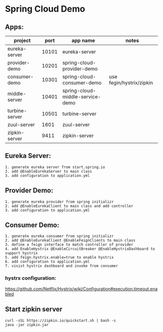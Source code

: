 # Spring Cloud Demo

## Apps:

| project | port | app name | notes |
|-|-|-|-|
| eureka-server | 10101 | eureka-server | 
| provider-demo | 10201 | spring-cloud-provider-demo | 
| consumer-demo | 10301 | spring-cloud-consumer-demo | use fegin/hystrix/zipkin
| middle-server | 10401 | spring-cloud-middle-service-demo | 
| turbine-server | 10501 |  turbine-server |
| zuul-server | 1601 |  zuul-server |
| zipkin-server | 9411 | zipkin-server | 


## Eureka Server:
```
1. generate eureka server from start.spring.io
2. add @EnableEurekaServer to main class
3. add configuration to application.yml
```

## Provider Demo:
```
1. generate eureka provider from spring initializr
2. add @EnableEurekaClient to main class and add controller
3. add configuration to application.yml
```

## Consumer Demo:
```
1. generate eureka consumer from spring initializr
2. add @EnableEurekaClient @EnableFeignClients to main class
3. define a feign interface to match controller of provider
4. add EnableHystrix @EnableCircuitBreaker @EnableHystrixDashboard to support hystrix
5. add feign.hystrix.enable=true to enable hystrix
6. add configuration to application.yml
7. visist hystrix dashboard and invoke from consumer
```

### hystrx configuration:
https://github.com/Netflix/Hystrix/wiki/Configuration#execution.timeout.enabled


## Start zipkin server
```
curl -sSL https://zipkin.io/quickstart.sh | bash -s
java -jar zipkin.jar
```